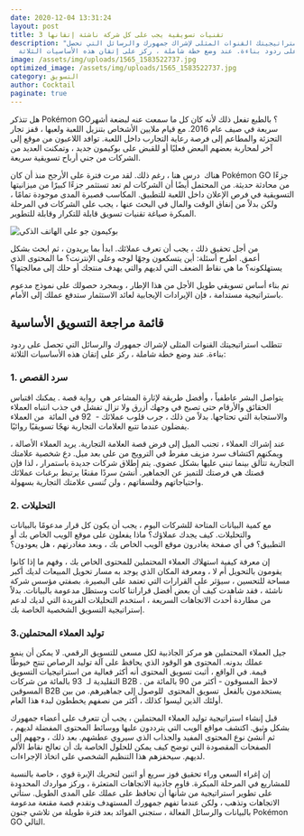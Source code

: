 ```yaml
---
date: 2020-12-04 13:31:24
layout: post
title: 3 تقنيات تسويقية يجب على كل شركة ناشئة إتقانها
description: "تتطلب استراتيجيتك القنوات المثلى لإشراك جمهورك والرسائل التي تحصل
  على ردود بناءة. عند وضع خطة شاملة ، ركز على إتقان هذه الأساسيات الثلاثة:"
image: /assets/img/uploads/1565_1583522737.jpg
optimized_image: /assets/img/uploads/1565_1583522737.jpg
category: التسويق
author: Cocktail
paginate: true
---
```

هل تتذكر Pokémon GO؟ بالطبع تفعل ذلك لأنه كان كل ما سمعت عنه لبضعة أشهر سريعة في صيف عام 2016. مع قيام ملايين الأشخاص بتنزيل اللعبة ولعبها ، قفز تجار التجزئة والمطاعم إلى فرصة رعاية التجارب داخل اللعبة. توافد اللاعبون من موقع إلى آخر لمحاربة بعضهم البعض فعليًا أو للقبض على بوكيمون جديد ، وتمكنت العديد من الشركات من جني أرباح تسويقية سريعة.

هناك  درس هنا ، رغم ذلك. لقد مرت فترة على الأرجح منذ أن كان Pokémon GO جزءًا من محادثة حديثة. من المحتمل أيضًا أن الشركات لم تعد تستثمر جزءًا كبيرًا من ميزانيتها التسويقية في فرص الإعلان داخل اللعبة للتطبيق. المكاسب قصيرة المدى موجودة تمامًا ، ولكن بدلاً من إنفاق الوقت والمال في البحث عنها ، يجب على الشركات في المرحلة المبكرة صياغة تقنيات تسويق قابلة للتكرار وقابلة للتطوير.

![بوكيمون جو على الهاتف الذكي](https://ci5.googleusercontent.com/proxy/J7EyE7f2BzSZb2Mz2ZY929p0VFSlfrpV9sQ396G7KYBWNXM0acynB7dRRlwoNk8F3k9fqMzLhyJ_UDYmcEfEnZZwv4aM4F-oonOA8cjYfLhO_Z8Vy18vcpXUbbrBJ3OTtp4s6ehAiQ048752c3aV=s0-d-e1-ft#https://d3o1wlpkmt4nt9.cloudfront.net/wp-content/uploads/2018/02/20095955/pokemon-go-min.jpg)

من أجل تحقيق ذلك ، يجب أن تعرف عملائك. ابدأ بما يريدون ، ثم ابحث بشكل أعمق. اطرح أسئلة: أين يتسكعون وجهًا لوجه وعلى الإنترنت؟ ما المحتوى الذي يستهلكونه؟ ما هي نقاط الضعف التي لديهم والتي يهدف منتجك أو حلك إلى معالجتها؟

تم بناء أساس تسويقي طويل الأجل من هذا الإطار ، وبمجرد حصولك على نموذج مدعوم باستراتيجية مستدامة ، فإن الإيرادات الإيجابية لعائد الاستثمار ستدفع عملك إلى الأمام.

## قائمة مراجعة التسويق الأساسية

تتطلب استراتيجيتك القنوات المثلى لإشراك جمهورك والرسائل التي تحصل على ردود بناءة. عند وضع خطة شاملة ، ركز على إتقان هذه الأساسيات الثلاثة:

### 1. سرد القصص

يتواصل البشر عاطفياً ، وأفضل طريقة لإثارة المشاعر هي  رواية قصة . يمكنك اقتباس الحقائق والأرقام حتى تصبح في وجهك أزرق ولا تزال تفشل في جذب انتباه العملاء والاستجابة التي تحتاجها. بدلاً من ذلك ، جرب قلوب عملائك -  92 في المائة  من العملاء يفضلون عندما تتبع العلامات التجارية نهجًا تسويقيًا روائيًا.

عند إشراك العملاء ، تجنب الميل إلى فرض قصة العلامة التجارية. يريد العملاء الأصالة ، ويمكنهم اكتشاف سرد مزيف مفرط في الترويج من على بعد ميل. دع شخصية علامتك التجارية تتألق بينما تبني عليها بشكل عضوي. يتم إطلاق شركات جديدة باستمرار ، لذا فإن قصتك هي فرصتك للتميز عن الجماهير. أنشئ سردًا مقنعًا يرتبط برغبات عملائك واحتياجاتهم وفلسفاتهم ، ولن تُنسى علامتك التجارية بسهولة.

### 2. التحليلات

مع كمية البيانات المتاحة للشركات اليوم ، يجب أن يكون كل قرار مدعومًا بالبيانات والتحليلات. كيف يجدك عملاؤك؟ ماذا يفعلون على موقع الويب الخاص بك أو التطبيق؟ في أي صفحة يغادرون موقع الويب الخاص بك ، وبعد مغادرتهم ، هل يعودون؟

إن معرفة كيفية استهلاك العملاء المحتملين للمحتوى الخاص بك ، وفهم ما إذا كانوا يقومون بالتحويل أم لا ، ومعرفة المكان الذي يوجد به مسار تحويل المبيعات لديك أكبر مساحة للتحسين ، سيؤثر على القرارات التي تعتمد على البصيرة. بصفتي مؤسس شركة ناشئة ، فقد شاهدت كيف أن بعض أفضل قراراتنا كانت وستظل مدعومة بالبيانات. بدلاً من مطاردة أحدث الاتجاهات السريعة ، استخدم التحليلات الفريدة التي لديك لدعم إستراتيجية التسويق الشخصية الخاصة بك.

### 3.توليد العملاء المحتملين

جيل العملاء المحتملين هو مركز الجاذبية لكل مسعى للتسويق الرقمي. لا يمكن أن ينمو عملك بدونه. المحتوى هو الوقود الذي يحافظ على آلة توليد الرصاص تنتج خيوطًا قيمة. في الواقع ، أثبت تسويق المحتوى أنه أكثر فعالية من استراتيجيات التسويق التقليدية لـ  93 بالمائة من شركات B2B . لاحظ المسوقون - أكثر من 90 بالمائة من المسوقين B2B يستخدمون بالفعل  تسويق المحتوى  للوصول إلى جماهيرهم. من بين أولئك الذين ليسوا كذلك ، أكثر من نصفهم يخططون لبدء هذا العام.

قبل إنشاء استراتيجية توليد العملاء المحتملين ، يجب أن تتعرف على أعضاء جمهورك بشكل وثيق. اكتشف مواقع الويب التي يترددون عليها ووسائط المحتوى المفضلة لديهم ، ثم أنشئ نوع المحتوى المفيد والجذاب الذي سيروي عطشهم. بعد ذلك ، وجههم إلى الصفحات المقصودة التي توضح كيف يمكن للحلول الخاصة بك أن تعالج نقاط الألم لديهم. سيحفزهم هذا التنظيم الشخصي على اتخاذ الإجراءات.

إن إغراء السعي وراء تحقيق فوز سريع أو اثنين لتحريك الإبرة قوي ، خاصة بالنسبة للمشاريع في المرحلة المبكرة. قاوم جاذبية الاتجاهات المتعثرة ، وركز مواردك المحدودة على تطوير استراتيجية من شأنها أن تحافظ على عملك على المدى الطويل. ستأتي الاتجاهات وتذهب ، ولكن عندما تفهم جمهورك المستهدف وتقدم قصة مقنعة مدعومة بالبيانات والرسائل الفعالة ، ستجني الفوائد بعد فترة طويلة من تلاشي جنون Pokémon GO التالي.